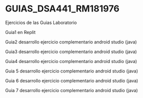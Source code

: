 # GUIAS_DSA441_RM181976

Ejercicios de las Guias Laboratorio

Guia1 en Replit

Guia2 desarrollo ejercicio complementario android studio (java)

Guia3 desarrollo ejercicio complementario android studio (java)

Guia4 desarrollo ejercicio complementario android studio (java)

Guia 5 desarrollo ejercicio complementario android studio (java)

Guia 6 desarrollo ejercicio complementario android studio (java)

Guia 7 desarrollo ejercicio complementario android studio (java)
